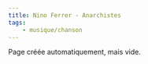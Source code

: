 ```yaml
---
title: Nino Ferrer - Anarchistes
tags:
    - musique/chanson
---
```


Page créée automatiquement, mais vide.
